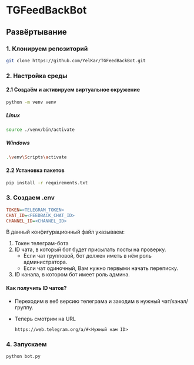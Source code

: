 # TGFeedBackBot
## Развёртывание
### 1. Клонируем репозиторий
```bash
git clone https://github.com/YelKar/TGFeedBackBot.git
```

### 2. Настройка среды
#### 2.1 Создаём и активируем виртуальное окружение
```bash
python -m venv venv
```

##### Linux
```bash
source ./venv/bin/activate
```

##### Windows
```bash
.\venv\Scripts\activate
```

#### 2.2 Установка пакетов
```bash
pip install -r requirements.txt
```

### 3. Создаем .env
```ini
TOKEN=<TELEGRAM_TOKEN>
CHAT_ID=<FEEDBACK_CHAT_ID>
CHANNEL_ID=<CHANNEL_ID>
```

В данный конфигурационный файл указываем:
1) Токен телеграм-бота
2) ID чата, в который бот будет присылать посты на проверку. 
   - Если чат групповой, бот должен иметь в нём роль администратора.
   - Если чат одиночный, Вам нужно первыми начать переписку.
3) ID канала, в котором бот имеет роль админа.

#### Как получить ID чатов?
- Переходим в веб версию телеграма и заходим в нужный чат/канал/группу.
- Теперь смотрим на URL

  `https://web.telegram.org/a/#<Нужный нам ID>`


### 4. Запускаем
```bash
python bot.py
```

